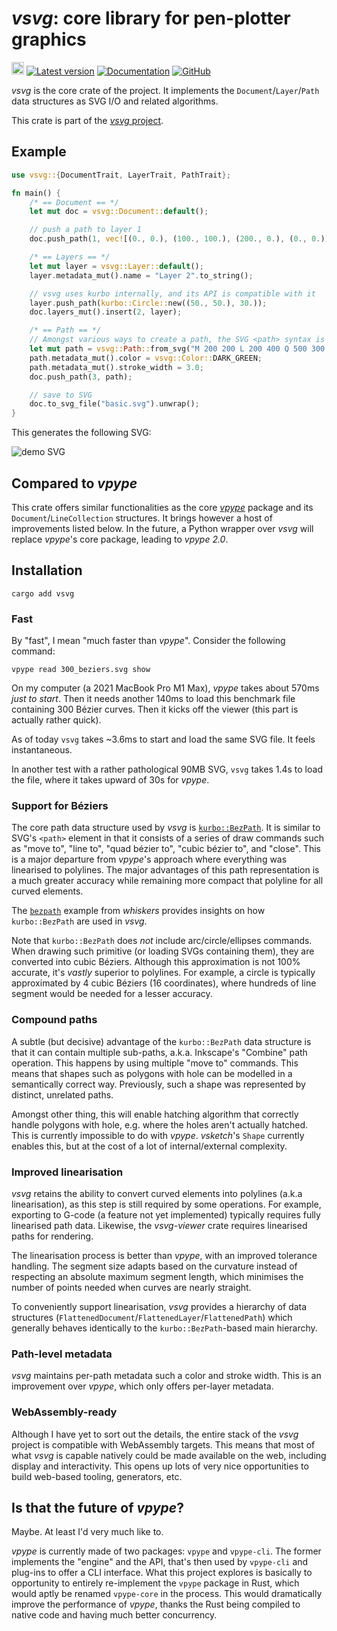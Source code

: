 # *vsvg*: core library for pen-plotter graphics

[<img alt="github" src="https://img.shields.io/badge/github-abey79/vsvg-8da0cb?logo=github" height="20">](https://github.com/abey79/vsvg)
[![Latest version](https://img.shields.io/crates/v/vsvg.svg)](https://crates.io/crates/vsvg)
[![Documentation](https://docs.rs/vsvg/badge.svg)](https://docs.rs/vsvg)
[![GitHub](https://img.shields.io/github/license/abey79/vsvg)](https://github.com/abey79/vsvg/blob/master/LICENSE)


*vsvg* is the core crate of the project. It implements the `Document`/`Layer`/`Path` data structures as SVG I/O and related algorithms.

This crate is part of the [*vsvg* project](https://github.com/abey79/vsvg).

## Example

```rust
use vsvg::{DocumentTrait, LayerTrait, PathTrait};

fn main() {
    /* == Document == */
    let mut doc = vsvg::Document::default();

    // push a path to layer 1
    doc.push_path(1, vec![(0., 0.), (100., 100.), (200., 0.), (0., 0.)]);

    /* == Layers == */
    let mut layer = vsvg::Layer::default();
    layer.metadata_mut().name = "Layer 2".to_string();

    // vsvg uses kurbo internally, and its API is compatible with it
    layer.push_path(kurbo::Circle::new((50., 50.), 30.));
    doc.layers_mut().insert(2, layer);

    /* == Path == */
    // Amongst various ways to create a path, the SVG <path> syntax is supported.
    let mut path = vsvg::Path::from_svg("M 200 200 L 200 400 Q 500 300 200 200 Z").unwrap();
    path.metadata_mut().color = vsvg::Color::DARK_GREEN;
    path.metadata_mut().stroke_width = 3.0;
    doc.push_path(3, path);

    // save to SVG
    doc.to_svg_file("basic.svg").unwrap();
}
```

This generates the following SVG:

![demo SVG](https://raw.githubusercontent.com/abey79/vsvg/master/crates/vsvg/examples/basic.svg)


## Compared to *vpype*

This crate offers similar functionalities as the core [*vpype*](https://github.com/abey79/vpype) package and its `Document`/`LineCollection` structures. It brings however a host of improvements listed below. In the future, a Python wrapper over *vsvg* will replace *vpype*'s core package, leading to *vpype 2.0*.

## Installation

```
cargo add vsvg
```

### Fast

By "fast", I mean "much faster than *vpype*". Consider the following command:

```
vpype read 300_beziers.svg show
```

On my computer (a 2021 MacBook Pro M1 Max), *vpype* takes about 570ms *just to start*. Then it needs another 140ms to load this benchmark file containing 300 Bézier curves. Then it kicks off the viewer (this part is actually rather quick).

As of today `vsvg` takes ~3.6ms to start and load the same SVG file. It feels instantaneous.

In another test with a rather pathological 90MB SVG, `vsvg` takes 1.4s to load the file, where it takes upward of 30s for *vpype*.


### Support for Béziers

The core path data structure used by *vsvg* is [`kurbo::BezPath`](https://docs.rs/kurbo/latest/kurbo/struct.BezPath.html). It is similar to SVG's `<path>` element in that it consists of a series of draw commands such as "move to", "line to", "quad bézier to", "cubic bézier to", and "close". This is a major departure from *vpype*'s approach where everything was linearised to polylines. The major advantages of this path representation is a much greater accuracy while remaining more compact that polyline for all curved elements.

The [`bezpath`](../whiskers/examples/bezpath.rs) example from *whiskers* provides insights on how `kurbo::BezPath` are used in *vsvg*.

Note that `kurbo::BezPath` does *not* include arc/circle/ellipses commands. When drawing such primitive (or loading SVGs containing them), they are converted into cubic Béziers. Although this approximation is not 100% accurate, it's _vastly_ superior to polylines. For example, a circle is typically approximated by 4 cubic Béziers (16 coordinates), where hundreds of line segment would be needed for a lesser accuracy.

### Compound paths

A subtle (but decisive) advantage of the `kurbo::BezPath` data structure is that it can contain multiple sub-paths, a.k.a. Inkscape's "Combine" path operation. This happens by using multiple "move to" commands. This means that shapes such as polygons with hole can be modelled in a semantically correct way. Previously, such a shape was represented by distinct, unrelated paths.

Amongst other thing, this will enable hatching algorithm that correctly handle polygons with hole, e.g. where the holes aren't actually hatched. This is currently impossible to do with *vpype*. *vsketch*'s `Shape` currently enables this, but at the cost of a lot of internal/external complexity.

### Improved linearisation

*vsvg* retains the ability to convert curved elements into polylines (a.k.a linearisation), as this step is still required by some operations. For example, exporting to G-code (a feature not yet implemented) typically requires fully linearised path data. Likewise, the *vsvg-viewer* crate requires linearised paths for rendering.

The linearisation process is better than *vpype*, with an improved tolerance handling. The segment size adapts based on the curvature instead of respecting an absolute maximum segment length, which minimises the number of points needed when curves are nearly straight.

To conveniently support linearisation, *vsvg* provides a hierarchy of data structures (`FlattenedDocument`/`FlattenedLayer`/`FlattenedPath`) which generally behaves identically to the `kurbo::BezPath`-based main hierarchy.

### Path-level metadata

*vsvg* maintains per-path metadata such a color and stroke width. This is an improvement over *vpype*, which only offers per-layer metadata.

### WebAssembly-ready

Although I have yet to sort out the details, the entire stack of the *vsvg* project is compatible with WebAssembly targets. This means that most of what *vsvg* is capable natively could be made available on the web, including display and interactivity. This opens up lots of very nice opportunities to build web-based tooling, generators, etc.


## Is that the future of *vpype*?

Maybe. At least I'd very much like to.

*vpype* is currently made of two packages: `vpype` and `vpype-cli`. The former implements the "engine" and the API, that's then used by `vpype-cli` and plug-ins to offer a CLI interface. What this project explores is basically to opportunity to entirely re-implement the `vpype` package in Rust, which would aptly be renamed `vpype-core` in the process. This would dramatically improve the performance of *vpype*, thanks the Rust being compiled to native code and having much better concurrency.
